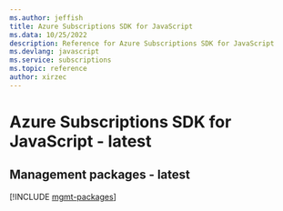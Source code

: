 ```yaml
---
ms.author: jeffish
title: Azure Subscriptions SDK for JavaScript
ms.data: 10/25/2022
description: Reference for Azure Subscriptions SDK for JavaScript
ms.devlang: javascript
ms.service: subscriptions
ms.topic: reference
author: xirzec
---
```

# Azure Subscriptions SDK for JavaScript - latest

## Management packages - latest
[!INCLUDE [mgmt-packages](subscriptions-mgmt-index.md)]
